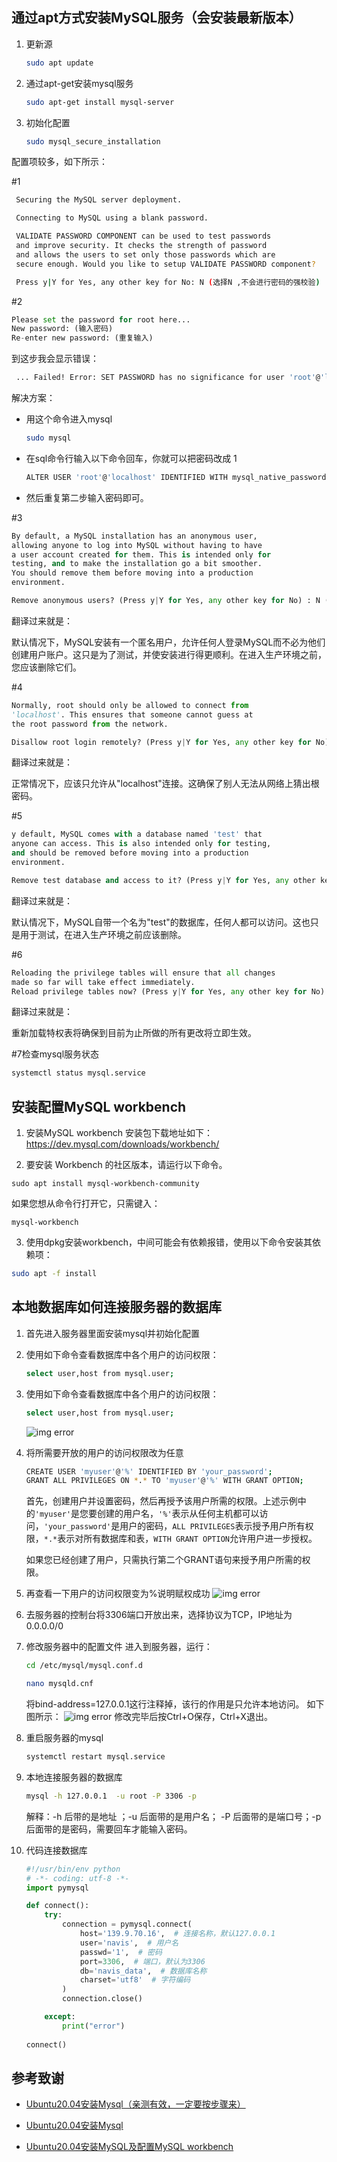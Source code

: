 ## 通过apt方式安装MySQL服务（会安装最新版本）

1. 更新源

    ```bash
    sudo apt update
    ```

2. 通过apt-get安装mysql服务

    ```bash
    sudo apt-get install mysql-server
    ```

3. 初始化配置

    ```bash
    sudo mysql_secure_installation
    ```

  配置项较多，如下所示：

\#1

```bash
 Securing the MySQL server deployment.

 Connecting to MySQL using a blank password.

 VALIDATE PASSWORD COMPONENT can be used to test passwords
 and improve security. It checks the strength of password
 and allows the users to set only those passwords which are
 secure enough. Would you like to setup VALIDATE PASSWORD component?

 Press y|Y for Yes, any other key for No: N (选择N ,不会进行密码的强校验)
```

\#2

```python
Please set the password for root here...
New password: (输入密码)
Re-enter new password: (重复输入)
```

到这步我会显示错误：

```bash
 ... Failed! Error: SET PASSWORD has no significance for user 'root'@'localhost' as the authentication method used doesn't store authentication data in the MySQL server. Please consider using ALTER USER instead if you want to change authentication parameters.
```

解决方案：

- 用这个命令进入mysql

  ```bash
  sudo mysql
  ```

- 在sql命令行输入以下命令回车，你就可以把密码改成 1

  ```bash
  ALTER USER 'root'@'localhost' IDENTIFIED WITH mysql_native_password by '1';
  ```

- 然后重复第二步输入密码即可。

\#3

```python
By default, a MySQL installation has an anonymous user,
allowing anyone to log into MySQL without having to have
a user account created for them. This is intended only for
testing, and to make the installation go a bit smoother.
You should remove them before moving into a production
environment.

Remove anonymous users? (Press y|Y for Yes, any other key for No) : N (选择N，不删除匿名用户)
```

翻译过来就是：

默认情况下，MySQL安装有一个匿名用户，允许任何人登录MySQL而不必为他们创建用户账户。这只是为了测试，并使安装进行得更顺利。在进入生产环境之前，您应该删除它们。

\#4

```python
Normally, root should only be allowed to connect from
'localhost'. This ensures that someone cannot guess at
the root password from the network.

Disallow root login remotely? (Press y|Y for Yes, any other key for No) : N (选择N，允许root远程连接)
```

翻译过来就是：

正常情况下，应该只允许从"localhost"连接。这确保了别人无法从网络上猜出根密码。

\#5

```python
y default, MySQL comes with a database named 'test' that
anyone can access. This is also intended only for testing,
and should be removed before moving into a production
environment.

Remove test database and access to it? (Press y|Y for Yes, any other key for No) :  N (选择N，不删除test数据库)
```

翻译过来就是：

默认情况下，MySQL自带一个名为"test"的数据库，任何人都可以访问。这也只是用于测试，在进入生产环境之前应该删除。

\#6

```python
Reloading the privilege tables will ensure that all changes
made so far will take effect immediately.
Reload privilege tables now? (Press y|Y for Yes, any other key for No) : Y (选择Y，修改权限立即生效)
```

翻译过来就是：

重新加载特权表将确保到目前为止所做的所有更改将立即生效。

\#7检查mysql服务状态

```bash
systemctl status mysql.service
```

## 安装配置MySQL workbench

1. 安装MySQL workbench
  安装包下载地址如下：<https://dev.mysql.com/downloads/workbench/>

2. 要安装 Workbench 的社区版本，请运行以下命令。

  ```
  sudo apt install mysql-workbench-community
  ```

如果您想从命令行打开它，只需键入：

```
mysql-workbench
```

3. 使用dpkg安装workbench，中间可能会有依赖报错，使用以下命令安装其依赖项：

```bash
sudo apt -f install
```

## 本地数据库如何连接服务器的数据库

1. 首先进入服务器里面安装mysql并初始化配置
2. 使用如下命令查看数据库中各个用户的访问权限：

    ```bash
    select user,host from mysql.user;
    ```

3. 使用如下命令查看数据库中各个用户的访问权限：

    ```bash
    select user,host from mysql.user;
    ```

    ![img error](img/1.png)

4. 将所需要开放的用户的访问权限改为任意

    ```bash
    CREATE USER 'myuser'@'%' IDENTIFIED BY 'your_password';
    GRANT ALL PRIVILEGES ON *.* TO 'myuser'@'%' WITH GRANT OPTION;
    ```

    首先，创建用户并设置密码，然后再授予该用户所需的权限。上述示例中的`'myuser'`是您要创建的用户名，`'%'`表示从任何主机都可以访问，`'your_password'`是用户的密码，`ALL PRIVILEGES`表示授予用户所有权限，`*.*`表示对所有数据库和表，`WITH GRANT OPTION`允许用户进一步授权。

    如果您已经创建了用户，只需执行第二个GRANT语句来授予用户所需的权限。

5. 再查看一下用户的访问权限变为%说明赋权成功
    ![img error](img/2.png)

6. 去服务器的控制台将3306端口开放出来，选择协议为TCP，IP地址为0.0.0.0/0

7. 修改服务器中的配置文件
    进入到服务器，运行：

    ```bash
    cd /etc/mysql/mysql.conf.d

    nano mysqld.cnf
    ```

    将bind-address=127.0.0.1这行注释掉，该行的作用是只允许本地访问。
    如下图所示：
    ![img error](img/3.png)
    修改完毕后按Ctrl+O保存，Ctrl+X退出。

8. 重启服务器的mysql

   ```bash
   systemctl restart mysql.service
   ```

9. 本地连接服务器的数据库

   ```bash
   mysql -h 127.0.0.1  -u root -P 3306 -p
   ```

   解释：-h 后带的是地址 ；-u 后面带的是用户名； -P  后面带的是端口号；-p  后面带的是密码，需要回车才能输入密码。

10. 代码连接数据库

    ```python
    #!/usr/bin/env python
    # -*- coding: utf-8 -*-
    import pymysql

    def connect():
        try:
            connection = pymysql.connect(
                host='139.9.70.16',  # 连接名称，默认127.0.0.1
                user='navis',  # 用户名
                passwd='1',  # 密码
                port=3306,  # 端口，默认为3306
                db='navis_data',  # 数据库名称
                charset='utf8'  # 字符编码
            )
            connection.close()

        except:
            print("error")
        
    connect()
    ```

## 参考致谢

- [Ubuntu20.04安装Mysql（亲测有效，一定要按步骤来）](https://blog.csdn.net/YM_1111/article/details/107555383)
- [Ubuntu20.04安装Mysql](https://blog.csdn.net/weixin_38924500/article/details/106261971)

- [Ubuntu20.04安装MySQL及配置MySQL workbench](https://blog.csdn.net/weixin_46584887/article/details/121432061)
